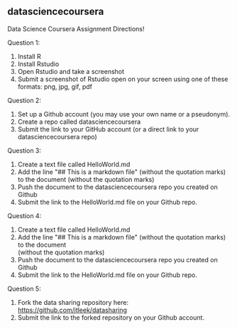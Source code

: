 ## datasciencecoursera

Data Science Coursera Assignment Directions! <br />

Question 1:  <br />
1. Install R <br />
2. Install Rstudio <br />
3. Open Rstudio and take a screenshot <br />
4. Submit a screenshot of Rstudio open on your screen using one of these formats: png, jpg, gif, pdf <br />


Question 2:  <br />
1. Set up a Github account (you may use your own name or a pseudonym). <br />
2. Create a repo called datasciencecoursera <br />
3. Submit the link to your GitHub account (or a direct link to your datasciencecoursera repo) 

Question 3:  <br />
1. Create a text file called HelloWorld.md  <br />
2. Add the line "## This is a markdown file" (without the quotation marks) to the 
document (without the quotation marks)  <br />
3. Push the document to the datasciencecoursera repo you created on Github <br />
4. Submit the link to the HelloWorld.md file on your Github repo.  <br />

Question 4:  <br />
1. Create a text file called HelloWorld.md <br />
2. Add the line "## This is a markdown file" (without the quotation marks) to the document  <br />
(without the quotation marks)
3. Push the document to the datasciencecoursera repo you created on Github  <br />
4. Submit the link to the HelloWorld.md file on your Github repo.  <br />

Question 5: <br />
1. Fork the data sharing repository here: https://github.com/jtleek/datasharing <br />
2. Submit the link to the forked repository on your Github account. <br />

